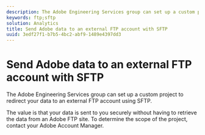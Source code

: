 ```yaml
---
description: The Adobe Engineering Services group can set up a custom project to redirect your data to an external FTP account using SFTP.
keywords: ftp;sftp
solution: Analytics
title: Send Adobe data to an external FTP account with SFTP
uuid: 3edf27f1-b7b5-4bc2-abf9-1489e4397dd3
---
```


# Send Adobe data to an external FTP account with SFTP

The Adobe Engineering Services group can set up a custom project to redirect your data to an external FTP account using SFTP.

The value is that your data is sent to you securely without having to retrieve the data from an Adobe FTP site. To determine the scope of the project, contact your Adobe Account Manager.
